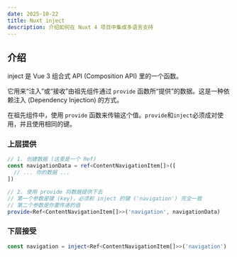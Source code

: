 ```yaml
---
date: 2025-10-22
title: Nuxt inject
description: 介绍如何在 Nuxt 4 项目中集成多语言支持
---
```



## 介绍

inject 是 Vue 3 组合式 API (Composition API) 里的一个函数。

它用来“注入”或“接收”由祖先组件通过 `provide` 函数所“提供”的数据。这是一种依赖注入 (Dependency Injection) 的方式。

在祖先组件中，使用 `provide` 函数来传输这个值。`provide`和`inject`必须成对使用，并且使用相同的键。

### 上层提供

```ts
// 1. 创建数据 (这里是一个 Ref)
const navigationData = ref<ContentNavigationItem[]>([
  // ... 你的数据 ...
])

// 2. 使用 provide 将数据提供下去
// 第一个参数是键 (key)，必须和 inject 的键 ('navigation') 完全一致
// 第二个参数是你要传递的值
provide<Ref<ContentNavigationItem[]>>('navigation', navigationData)
```

### 下层接受

```ts
const navigation = inject<Ref<ContentNavigationItem[]>>('navigation')
```
